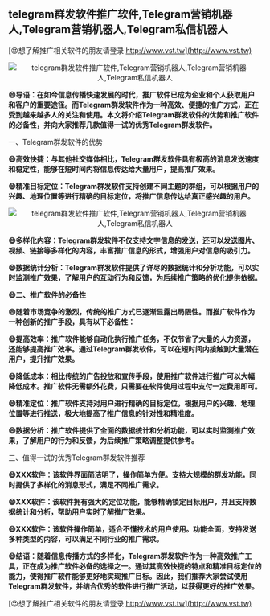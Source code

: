 ## **telegram群发软件推广软件,Telegram营销机器人,Telegram营销机器人,Telegram私信机器人**

[😍想了解推广相关软件的朋友请登录 http://www.vst.tw](http://www.vst.tw)

 <center><img src="https://vst.tw/MP4/tuiguang/png/6.png" alt="telegram群发软件推广软件,Telegram营销机器人,Telegram营销机器人,Telegram私信机器人"></center>

**😄导语：在如今信息传播快速发展的时代，推广软件已成为企业和个人获取用户和客户的重要途径。而Telegram群发软件作为一种高效、便捷的推广方式，正在受到越来越多人的关注和使用。本文将介绍Telegram群发软件的优势和推广软件的必备性，并向大家推荐几款值得一试的优秀Telegram群发软件。**

一、Telegram群发软件的优势

**😄高效快捷：与其他社交媒体相比，Telegram群发软件具有极高的消息发送速度和稳定性，能够在短时间内将信息传达给大量用户，提高推广效果。**

**😄精准目标定位：Telegram群发软件支持创建不同主题的群组，可以根据用户的兴趣、地理位置等进行精确的目标定位，将推广信息传达给真正感兴趣的用户。**

 <center><img src="https://vst.tw/MP4/tuiguang/png/5.png" alt="telegram群发软件推广软件,Telegram营销机器人,Telegram营销机器人,Telegram私信机器人"></center>

**😄多样化内容：Telegram群发软件不仅支持文字信息的发送，还可以发送图片、视频、链接等多样化的内容，丰富推广信息的形式，增强用户对信息的吸引力。**

**😄数据统计分析：Telegram群发软件提供了详尽的数据统计和分析功能，可以实时监测推广效果，了解用户的互动行为和反馈，为后续推广策略的优化提供依据。**

**😄二、推广软件的必备性**

**😄随着市场竞争的激烈，传统的推广方式已逐渐显露出局限性。而推广软件作为一种创新的推广手段，具有以下必备性：**

**😄提高效率：推广软件能够自动化执行推广任务，不仅节省了大量的人力资源，还能够提高推广效率。通过Telegram群发软件，可以在短时间内接触到大量潜在用户，提升推广效果。**

**😄降低成本：相比传统的广告投放和宣传手段，使用推广软件进行推广可以大幅降低成本。推广软件无需额外花费，只需要在软件使用过程中支付一定费用即可。**

**😄精准定位：推广软件支持对用户进行精确的目标定位，根据用户的兴趣、地理位置等进行推送，极大地提高了推广信息的针对性和精准度。**

**😄数据分析：推广软件提供了全面的数据统计和分析功能，可以实时监测推广效果，了解用户的行为和反馈，为后续推广策略调整提供参考。**

三、值得一试的优秀Telegram群发软件推荐

**😄XXX软件：该软件界面简洁明了，操作简单方便。支持大规模的群发功能，同时提供了多样化的消息形式，满足不同推广需求。**

**😄XXX软件：该软件拥有强大的定位功能，能够精确锁定目标用户，并且支持数据统计和分析，帮助用户实时了解推广效果。**

**😄XXX软件：该软件操作简单，适合不懂技术的用户使用。功能全面，支持发送多种类型的内容，可以满足不同行业的推广需求。**

**😄结语：随着信息传播方式的多样化，Telegram群发软件作为一种高效推广工具，正在成为推广软件必备的选择之一。通过其高效快捷的特点和精准目标定位的能力，使得推广软件能够更好地实现推广目标。因此，我们推荐大家尝试使用Telegram群发软件，并结合优秀的软件进行推广活动，以获得更好的推广效果。**

[😍想了解推广相关软件的朋友请登录 http://www.vst.tw](http://www.vst.tw)




